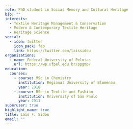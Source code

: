```yaml
---
role: PhD student in Social Memory and Cultural Heritage
bio: ""
interests:
  - Textile Heritage Management & Conservation
  - Modern & Contemporary Textile Heritage
  - Heritage Science
social:
  - icon: twitter
    icon_pack: fab
    link: https://twitter.com/laissidou
organizations:
  - name: Federal University of Pelotas
    url: https://wp.ufpel.edu.br/ppgmp/
education:
  courses:
    - course: MSc in Chemistry
      institution: Regional University of Blumenau
      year: 2018
    - course: BSc in Textile and Fashion
      institution: University of São Paulo
      year: 2011
superuser: true
highlight_name: true
title: Laís F. Sidou
email: ""
---
```

